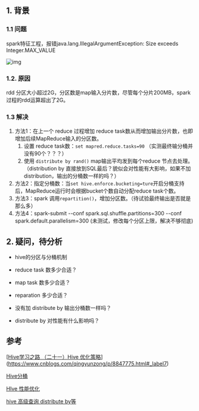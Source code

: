 ## 1. 背景

### 1.1 问题

spark特征工程，报错java.lang.IllegalArgumentException: Size exceeds Integer.MAX_VALUE

![img](../img/0C0B27DC-F6CA-4263-85E1-4B4FA25796F0.png)



### 1.2. 原因

rdd 分区大小超过2G，分区数是map输入分片数，尽管每个分片200MB，spark过程的rdd运算超出了2G。



### 1.3 解决

1. 方法1：在上一个 reduce 过程增加 reduce  task数从而增加输出分片数，也即增加后续MapReduce输入的分区数。
   1. 设置 reduce task数：`set mapred.reduce.tasks=90` （实测最终输分桶并没有90个？？？）
   2. 使用 `distribute by rand()` map输出平均发到每个reduce 节点去处理。（distribution by 直接放到SQL最后？貌似会对性能有大影响，如果不加distribution，输出的分桶数一样的吗？）
2. 方法2：指定分桶数：当`set hive.enforce.bucketing=ture`开启分桶支持后，MapReduce运行时会根据bucket个数自动分配reduce task个数。
3. 方法3：spark 调用`repartition()`，增加分区数。（待试验最终输出是否就是那么多）
4. 方法4：spark-submit --conf spark.sql.shuffle.partitions=300 --conf spark.default.parallelism=300 (未测试，修改每个分区上限，解决不够彻底)



## 2. 疑问，待分析

- hive的分区与分桶机制

- reduce task 数多少合适？

- map task 数多少合适？

- reparation 多少合适？

- 没有加 distribute by 输出分桶数一样吗？

- distribute by 对性能有什么影响吗？

  

## 参考

[[Hive学习之路 （二十一）Hive 优化策略](https://www.cnblogs.com/qingyunzong/p/8847775.html)](https://www.cnblogs.com/qingyunzong/p/8847775.html#_label7)

[Hive分桶](https://blog.csdn.net/fantasticqiang/article/details/80769316)

[HIve 性能优化](https://blog.csdn.net/s294878304/article/details/100581397)

[hive 高级查询 distribute by等](https://www.cnblogs.com/huxinga/p/7688376.html)